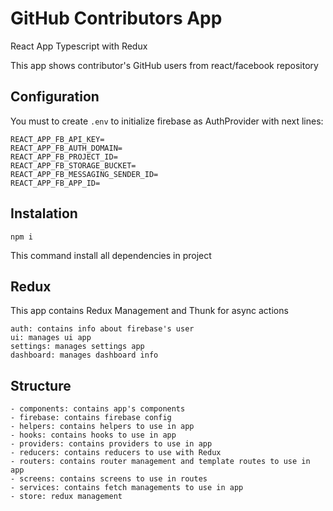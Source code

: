 # GitHub Contributors App

React App Typescript with Redux

This app shows contributor's GitHub users from react/facebook repository

## Configuration

You must to create `.env` to initialize firebase as AuthProvider with next lines:

```
REACT_APP_FB_API_KEY=
REACT_APP_FB_AUTH_DOMAIN=
REACT_APP_FB_PROJECT_ID=
REACT_APP_FB_STORAGE_BUCKET=
REACT_APP_FB_MESSAGING_SENDER_ID=
REACT_APP_FB_APP_ID=
```

## Instalation

```
npm i
```

This command install all dependencies in project

## Redux

This app contains Redux Management and Thunk for async actions

```
auth: contains info about firebase's user
ui: manages ui app
settings: manages settings app
dashboard: manages dashboard info
```

## Structure

```
- components: contains app's components
- firebase: contains firebase config
- helpers: contains helpers to use in app
- hooks: contains hooks to use in app
- providers: contains providers to use in app
- reducers: contains reducers to use with Redux
- routers: contains router management and template routes to use in app
- screens: contains screens to use in routes
- services: contains fetch managements to use in app
- store: redux management
```
